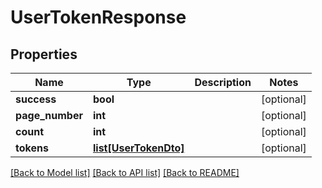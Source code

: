 # UserTokenResponse


## Properties
Name | Type | Description | Notes
------------ | ------------- | ------------- | -------------
**success** | **bool** |  | [optional] 
**page_number** | **int** |  | [optional] 
**count** | **int** |  | [optional] 
**tokens** | [**list[UserTokenDto]**](UserTokenDto.md) |  | [optional] 

[[Back to Model list]](../README.md#documentation-for-models) [[Back to API list]](../README.md#documentation-for-api-endpoints) [[Back to README]](../README.md)


